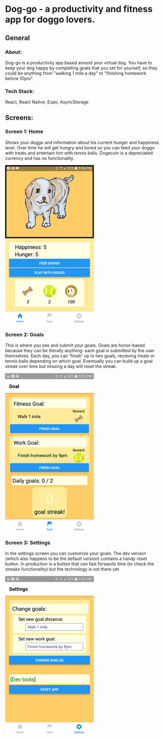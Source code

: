 # Dog-go - a productivity and fitness app for doggo lovers.

## General
### About: 
Dog-go is a productivity app based around your virtual dog. You have to keep your dog happy by completing goals that you set for yourself, so they could be anything from "walking 1 mile a day" to "finishing homework before 10pm". 
### Tech Stack: 
React, React Native, Expo, AsyncStorage

## Screens:
### Screen 1: Home
Shows your doggo and information about his current hunger and happiness level. Over time he will get hungry and bored so you can feed your doggo with treats and entertain him with tennis balls. Dogecoin is a depreciated currency and has no functionality.

![HomeScreen](https://github.com/AlexHZhou/Dog-go/blob/master/assets/images/screenshot_home.png)

### Screen 2: Goals
This is where you see and submit your goals. Goals are honor-based because they can be literally anything: each goal is submitted by the user themselves. Each day, you can 'finish' up to two goals, recieving treats or tennis balls depending on which goal. Eventually you can build up a goal streak over time but missing a day will reset the streak.

![GoalScreen](https://github.com/AlexHZhou/Dog-go/blob/master/assets/images/screenshot_goal.png)


### Screen 3: Settings
In the settings screen you can customize your goals. The dev version (which also happens to be the default version) contains a handy reset button. In production is a button that can fast forwards time (to check the streaks functionality) but the technology is not there yet.

![SettingsScreen](https://github.com/AlexHZhou/Dog-go/blob/master/assets/images/screenshot_settings.png)
